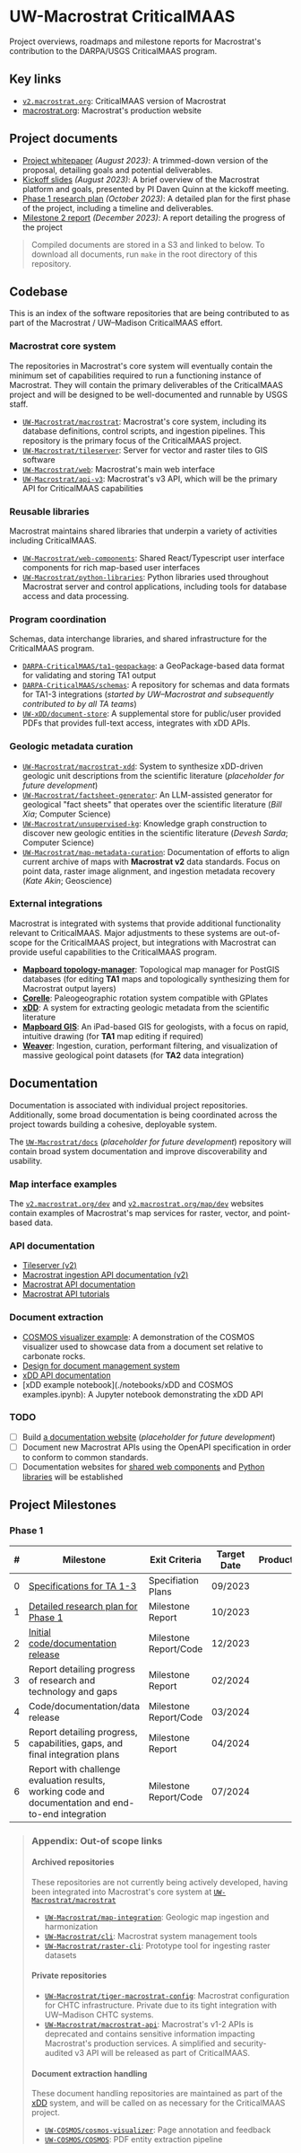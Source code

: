 # UW-Macrostrat CriticalMAAS

Project overviews, roadmaps and milestone reports for Macrostrat's contribution
to the DARPA/USGS CriticalMAAS program.

## Key links

- [`v2.macrostrat.org`](https://v2.macrostrat.org): CriticalMAAS version of
  Macrostrat
- [macrostrat.org](https://macrostrat.org): Macrostrat's production website

## Project documents

- [Project whitepaper](https://s3.macrostrat.chtc.io/web-assets/criticalmaas/media/2023-08-CriticalMAAS-UW-whitepaper.pdf)
  _(August 2023)_: A trimmed-down version of the proposal, detailing goals and
  potential deliverables.
- [Kickoff slides](https://s3.macrostrat.chtc.io/web-assets/media/criticalmaas/media/2023-08-CriticalMAAS-kickoff-slides.pdf)
  _(August 2023)_: A brief overview of the Macrostrat platform and goals,
  presented by PI Daven Quinn at the kickoff meeting.
- [Phase 1 research plan](https://s3.macrostrat.chtc.io/web-assets/criticalmaas/media/2023-10-CriticalMAAS-Phase-1-research-plan.pdf)
  _(October 2023)_: A detailed plan for the first phase of the project,
  including a timeline and deliverables.
- [Milestone 2 report](https://s3.macrostrat.chtc.io/web-assets/media/criticalmaas/media/2023-12-CriticalMAAS-Milestone-2-report.pdf)
  _(December 2023)_: A report detailing the progress of the project

> Compiled documents are stored in a S3 and linked to below. To download all
> documents, run `make` in the root directory of this repository.

## Codebase

This is an index of the software repositories that are being contributed to as
part of the Macrostrat / UW–Madison CriticalMAAS effort.

### Macrostrat core system

The repositories in Macrostrat's core system will eventually contain the minimum
set of capabilities required to run a functioning instance of Macrostrat. They
will contain the primary deliverables of the CriticalMAAS project and will be
designed to be well-documented and runnable by USGS staff.

- [`UW-Macrostrat/macrostrat`](https://github.com/UW-Macrostrat/macrostrat):
  Macrostrat's core system, including its database definitions, control scripts,
  and ingestion pipelines. This repository is the primary focus of the
  CriticalMAAS project.
- [`UW-Macrostrat/tileserver`](https://github.com/UW-Macrostrat/tileserver):
  Server for vector and raster tiles to GIS software
- [`UW-Macrostrat/web`](https://github.com/UW-Macrostrat/web): Macrostrat's main
  web interface
- [`UW-Macrostrat/api-v3`](https://github.com/UW-Macrostrat/api-v3`):
  Macrostrat's v3 API, which will be the primary API for CriticalMAAS
  capabilities

### Reusable libraries

Macrostrat maintains shared libraries that underpin a variety of activities
including CriticalMAAS.

- [`UW-Macrostrat/web-components`](https://github.com/UW-Macrostrat/web-components):
  Shared React/Typescript user interface components for rich map-based user
  interfaces
- [`UW-Macrostrat/python-libraries`](https://github.com/UW-Macrostrat/python-libraries):
  Python libraries used throughout Macrostrat server and control applications,
  including tools for database access and data processing.

### Program coordination

Schemas, data interchange libraries, and shared infrastructure for the
CriticalMAAS program.

- [`DARPA-CriticalMAAS/ta1-geopackage`](https://github.com/DARPA-CRITICALMAAS/ta1-geopackage):
  a GeoPackage-based data format for validating and storing TA1 output
- [`DARPA-CriticalMAAS/schemas`](https://github.com/DARPA-CRITICALMAAS/schemas):
  A repository for schemas and data formats for TA1-3 integrations (_started by
  UW–Macrostrat and subsequently contributed to by all TA teams_)
- [`UW-xDD/document-store`](https://github.com/UW-xDD/document-store): A
  supplemental store for public/user provided PDFs that provides full-text
  access, integrates with xDD APIs.

### Geologic metadata curation

- [`UW-Macrostrat/macrostrat-xdd`](https://github.com/UW-Macrostrat/macrostrat-xdd):
  System to synthesize xDD-driven geologic unit descriptions from the scientific
  literature (_placeholder for future development_)
- [`UW-Macrostrat/factsheet-generator`](https://github.com/UW-Macrostrat/factsheet-generator):
  An LLM-assisted generator for geological "fact sheets" that operates over the
  scientific literature (_Bill Xia_; Computer Science)
- [`UW-Macrostrat/unsupervised-kg`](https://github.com/UW-Macrostrat/unsupervised-kg):
  Knowledge graph construction to discover new geologic entities in the
  scientific literature (_Devesh Sarda_; Computer Science)
- [`UW-Macrostrat/map-metadata-curation`](https://github.com/UW-Macrostrat/map-metadata-curation):
  Documentation of efforts to align current archive of maps with **Macrostrat
  v2** data standards. Focus on point data, raster image alignment, and
  ingestion metadata recovery (_Kate Akin_; Geoscience)

### External integrations

Macrostrat is integrated with systems that provide additional functionality
relevant to CriticalMAAS. Major adjustments to these systems are out-of-scope
for the CriticalMAAS project, but integrations with Macrostrat can provide
useful capabilities to the CriticalMAAS program.

- [**Mapboard topology-manager**](https://github.com/Mapboard/topology-manager):
  Topological map manager for PostGIS databases (for editing **TA1** maps and
  topologically synthesizing them for Macrostrat output layers)
- [**Corelle**](https://github.com/UW-Macrostrat/corelle): Paleogeographic
  rotation system compatible with GPlates
- [**xDD**](https://xdd.wisc.edu/): A system for extracting geologic metadata
  from the scientific literature
- [**Mapboard GIS**](https://mapboard-gis.app): An iPad-based GIS for
  geologists, with a focus on rapid, intuitive drawing (for **TA1** map editing
  if required)
- [**Weaver**](https://github.com/digitalcrust/weaver): Ingestion, curation,
  performant filtering, and visualization of massive geological point datasets
  (for **TA2** data integration)

## Documentation

Documentation is associated with individual project repositories. Additionally,
some broad documentation is being coordinated across the project towards
building a cohesive, deployable system.

The [`UW-Macrostrat/docs`](https://github.com/UW-Macrostrat/docs) (_placeholder
for future development_) repository will contain broad system documentation and
improve discoverability and usability.

### Map interface examples

The [`v2.macrostrat.org/dev`](https://v2.macrostrat.org/dev) and
[`v2.macrostrat.org/map/dev`](https://v2.macrostrat.org/map/dev) websites
contain examples of Macrostrat's map services for raster, vector, and
point-based data.

### API documentation

- [Tileserver (v2)](https://tileserver.staging.svc.macrostrat.org/docs)
- [Macrostrat ingestion API documentation (v2)](https://v2.macrostrat.org/api/ingest/docs)
- [Macrostrat API documentation](https://v2.macrostrat.org/api/)
- [Macrostrat API tutorials](https://docs.google.com/document/d/13uLxrS0sI9qmLIERtVvegwXa6_063V5Mz82DzJ9LArw/edit)

### Document extraction

- [COSMOS visualizer example](https://xdd.wisc.edu/set_visualizer/sets/dolomites?query=Belle%20Fourche):
  A demonstration of the COSMOS visualizer used to showcase data from a document
  set relative to carbonate rocks.
- [Design for document management system](https://github.com/UW-xDD/document-store/blob/main/docs/design_doc.md)
- [xDD API documentation](https://xdd.wisc.edu/api/)
- [xDD example notebook](./notebooks/xDD and COSMOS examples.ipynb): A Jupyter
  notebook demonstrating the xDD API

### TODO

- [ ] Build [a documentation website](https://v2.macrostrat.org/docs)
      (_placeholder for future development_)
- [ ] Document new Macrostrat APIs using the OpenAPI specification in order to
      conform to common standards.
- [ ] Documentation websites for
      [shared web components](https://github.com/UW-Macrostrat/web-components)
      and [Python libraries](https://github.com/UW-Macrostrat/python-libraries)
      will be established

## Project Milestones

### Phase 1

| #   | Milestone                                                                                                                                              | Exit Criteria         | Target Date | Product |
| --- | ------------------------------------------------------------------------------------------------------------------------------------------------------ | --------------------- | ----------- | ------- |
| 0   | [Specifications for TA 1-3](https://github.com/DARPA-CRITICALMAAS/schemas)                                                                             | Specifiation Plans    | 09/2023     |         |
| 1   | [Detailed research plan for Phase 1](https://s3.macrostrat.chtc.io/web-assets/media/criticalmaas/media/2023-10-CriticalMAAS-Phase-1-research-plan.pdf) | Milestone Report      | 10/2023     |         |
| 2   | [Initial code/documentation release](https://s3.macrostrat.chtc.io/web-assets/media/criticalmaas/media/2023-12-CriticalMAAS-Milestone-2-report.pdf)    | Milestone Report/Code | 12/2023     |         |
| 3   | Report detailing progress of research and technology and gaps                                                                                          | Milestone Report      | 02/2024     |         |
| 4   | Code/documentation/data release                                                                                                                        | Milestone Report/Code | 03/2024     |         |
| 5   | Report detailing progress, capabilities, gaps, and final integration plans                                                                             | Milestone Report      | 04/2024     |         |
| 6   | Report with challenge evaluation results, working code and documentation and end-to-end integration                                                    | Milestone Report/Code | 07/2024     |         |

> ### Appendix: Out-of scope links
>
> #### Archived repositories
>
> These repositories are not currently being actively developed, having been
> integrated into Macrostrat's core system at
> [`UW-Macrostrat/macrostrat`](https://github.com/UW-Macrostrat/macrostrat)
>
> - [`UW-Macrostrat/map-integration`](https://github.com/UW-Macrostrat/map-integration):
>   Geologic map ingestion and harmonization
> - [`UW-Macrostrat/cli`](https://github.com/UW-Macrostrat/cli): Macrostrat
>   system management tools
> - [`UW-Macrostrat/raster-cli`](https://github.com/UW-Macrostrat/raster-cli):
>   Prototype tool for ingesting raster datasets
>
> #### Private repositories
>
> - [`UW-Macrostrat/tiger-macrostrat-config`](https://github.com/UW-Macrostrat/tiger-macrostrat-config):
>   Macrostrat configuration for CHTC infrastructure. Private due to its tight
>   integration with UW–Madison CHTC systems.
> - [`UW-Macrostrat/macrostrat-api`](https://github.com/UW-Macrostrat/macrostrat-api):
>   Macrostrat's v1-2 APIs is deprecated and contains sensitive information
>   impacting Macrostrat's production services. A simplified and
>   security-audited v3 API will be released as part of CriticalMAAS.
>
> #### Document extraction handling
>
> These document handling repositories are maintained as part of the
> [xDD](https://xdd.wisc.edu/) system, and will be called on as necessary for
> the CriticalMAAS project.
>
> - [`UW-COSMOS/cosmos-visualizer`](https://github.com/UW-COSMOS/cosmos-visualizer):
>   Page annotation and feedback
> - [`UW-COSMOS/COSMOS`](https://github.com/UW-COSMOS/COSMOS): PDF entity
>   extraction pipeline
